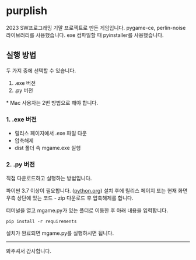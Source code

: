 # purplish

2023 SW프로그래밍 기말 프로젝트로 만든 게임입니다.
pygame-ce, perlin-noise 라이브러리를 사용했습니다.
exe 컴파일할 때 pyinstaller를 사용했습니다.

## 실행 방법
두 가지 중에 선택할 수 있습니다.
1. .exe 버전
2. .py 버전

\* Mac 사용자는 2번 방법으로 해야 합니다.

### 1. .exe 버전
- 릴리스 페이지에서 .exe 파일 다운
- 압축해제
- dist 폴더 속 mgame.exe 실행

### 2. .py 버전

직접 다운로드하고 실행하는 방법입니다.

파이썬 3.7 이상이 필요합니다. ([python.org](https://www.python.org/))
설치 후에 릴리스 페이지 또는 현재 화면 우측 상단에 있는 코드 - zip 다운로드 후 압축해제를 합니다.

터미널을 열고 mgame.py가 있는 폴더로 이동한 후 아래 내용을 입력합니다.

```
pip install -r requirements
```

설치가 완료되면 mgame.py를 실행하시면 됩니다.

---

봐주셔서 감사합니다.


